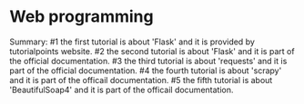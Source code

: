 # Web programming
Summary:
#1 the first tutorial is about 'Flask' and it is provided by tutorialpoints website.
#2 the second tutorial is about 'Flask' and it is part of the official documentation.
#3 the third tutorial is about 'requests' and it is part of the official documentation.
#4 the fourth tutorial is about 'scrapy' and it is part of the officail documentation.
#5 the fifth tutorial is about 'BeautifulSoap4' and it is part of the officail documentation.

